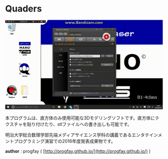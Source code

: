 # Quaders

![gif](Quaders.gif)

本プログラムは、直方体のみ使用可能な3Dモデリングソフトです。直方体にテクスチャを貼り付けたり、stlファイルへの書き出しも可能です。

明治大学総合数理学部先端メディアサイエンス学科の講義であるエンタテインメントプログラミング演習での2016年度発表成果物です。

**author** : progfay ( [http://progfay.github.io/](http://progfay.github.io/) )
